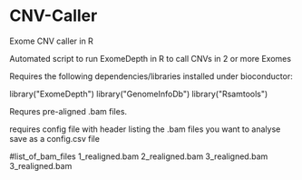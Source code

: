 # CNV-Caller
Exome CNV caller in R

Automated script to run ExomeDepth in R to call CNVs in 2 or more Exomes

Requires the following dependencies/libraries installed under bioconductor:

library("ExomeDepth")
library("GenomeInfoDb")
library("Rsamtools")

Requres pre-aligned .bam files.

requires config file with header listing the .bam files you want to analyse
save as a config.csv file 

#list_of_bam_files
1_realigned.bam
2_realigned.bam
3_realigned.bam
3_realigned.bam
